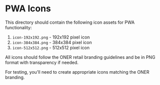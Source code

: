 # PWA Icons

This directory should contain the following icon assets for PWA functionality:

1. `icon-192x192.png` - 192x192 pixel icon
2. `icon-384x384.png` - 384x384 pixel icon
3. `icon-512x512.png` - 512x512 pixel icon

All icons should follow the ONER retail branding guidelines and be in PNG format with transparency if needed.

For testing, you'll need to create appropriate icons matching the ONER branding.